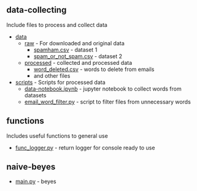 ## data-collecting
Include files to process and collect data<br>
- [data](data_collecting/data)
    - [raw](data_collecting/data/raw) - For downloaded and original data
        - [spamham.csv](data_collecting/data/raw/spamham.csv) - dataset 1
        - [spam_or_not_spam.csv](data_collecting/data/raw/spam_or_not_spam.csv) - dataset 2
    - [processed](data_collecting/data/processed) - collected and processed data
        - [word_deleted.csv](data_collecting/data/raw/word_deleted.csv) - words to delete from emails
        - and other files
- [scripts](data_collecting/scripts) - Scripts for processed data
    - [data-notebook.ipynb](data_collecting/scripts/data-notebook.ipynb) - jupyter notebook to collect words from datasets
    - [email_word_filter.py](data_collecting/scripts/email_word_filter.py) - script to filter files from unnecessary words

## functions
Includes useful functions to general use
- [func_logger.py](./functions/func_logger.py) - return logger for console ready to use

## naive-beyes
- [main.py](naive_bayes/main.py) - beyes